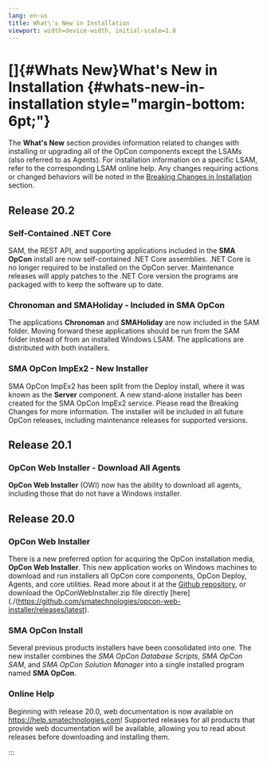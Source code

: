 ```yaml
---
lang: en-us
title: What\'s New in Installation
viewport: width=device-width, initial-scale=1.0
---
```


#  []{#Whats New}What\'s New in Installation {#whats-new-in-installation style="margin-bottom: 6pt;"} 
The **What\'s New** section provides information related to changes with
installing or upgrading all of the OpCon
components except the LSAMs (also referred to as Agents). For
installation information on a specific LSAM, refer to the corresponding
LSAM online help. Any changes requiring actions or changed behaviors
will be noted in the [Breaking Changes in Installation](Breaking-Changes.md) section.



## Release 20.2

### Self-Contained .NET Core

SAM, the REST API, and supporting applications included in the **SMA
OpCon** install are now self-contained .NET Core assemblies. .NET Core
is no longer required to be installed on the OpCon server. Maintenance
releases will apply patches to the .NET Core version the programs are
packaged with to keep the software up to date.

### Chronoman and SMAHoliday - Included in SMA OpCon

The applications **Chronoman** and **SMAHoliday** are now included in
the SAM folder. Moving forward these applications should be run from the
SAM folder instead of from an installed Windows LSAM. The applications
are distributed with both installers.

### SMA OpCon ImpEx2 - New Installer

SMA OpCon ImpEx2 has been split from the Deploy install, where it was
known as the **Server** component. A new stand-alone installer has been
created for the SMA OpCon ImpEx2 service. Please read the Breaking
Changes for more information. The installer will be included in all
future OpCon releases, including maintenance releases for supported
versions.

## Release 20.1

### OpCon Web Installer - Download All Agents

**OpCon Web Installer** (OWI) now has the ability to download all
agents, including those that do not have a Windows installer.

## Release 20.0

### OpCon Web Installer

There is a new preferred option for acquiring the OpCon installation
media, **OpCon Web Installer**. This new application works on Windows
machines to download and run installers all OpCon core components, OpCon
Deploy, Agents, and core utilities. Read more about it at the [Github repository](https://github.com/smatechnologies/opcon-web-installer), or
download the OpConWebInstaller.zip file directly
[here](./(https://github.com/smatechnologies/opcon-web-installer/releases/latest).

### SMA OpCon Install

Several previous products installers have been consolidated into one.
The new installer combines the *SMA OpCon Database Scripts*, *SMA OpCon
SAM*, and *SMA OpCon Solution Manager* into a single installed program
named **SMA OpCon**.

### Online Help

Beginning with release 20.0, web documentation is now available on
<https://help.smatechnologies.com>! Supported releases for all products
that provide web documentation will be available, allowing you to read
about releases before downloading and installing them.


:::

 

